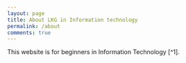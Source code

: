 ```yaml
---
layout: page
title: About LKG in Information technology
permalink: /about
comments: true
---
```


<div class="row justify-content-between">
<div class="col-md-8 pr-5">
This website is for beginners in Information Technology [^1].



[^1]:a blogging platform that gives basic explanation on Information Technology.
